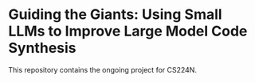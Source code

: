 # Guiding the Giants: Using Small LLMs to Improve Large Model Code Synthesis

This repository contains the ongoing project for CS224N.
